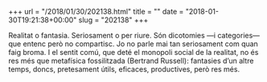 +++
url = "/2018/01/30/202138.html"
title = ""
date = "2018-01-30T19:21:38+00:00"
slug = "202138"
+++

Realitat o fantasia. Seriosament o per riure. Són dicotomies —i categories— que entenc però no compartisc. Jo no parle mai tan seriosament com quan faig broma. I el sentit comú, que deté el monopoli social de la realitat, no és res més que metafísica fossilitzada (Bertrand Russell): fantasies d’un altre temps, doncs, pretesament útils, eficaces, productives, però res més.

